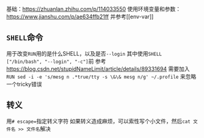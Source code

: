 基础：https://zhuanlan.zhihu.com/p/114033550
使用环境变量和参数：https://www.jianshu.com/p/ae634ffb21ff
并参考[[env-var]]
## `SHELL`命令
用于改变`RUN`用的是什么SHELL，以及是否`--login`
其中使用`SHELL ["/bin/bash", "--login", "-c"]`前
参考
https://blog.csdn.net/stupidNameLimit/article/details/89331694
需要加入
`RUN sed -i -e 's/mesg n .*true/tty -s \&\& mesg n/g' ~/.profile`
来忽略一个tricky错误
## 转义
用`# escape=`指定转义字符
如果转义造成麻烦，可以索性写个小文件，然后`cat 文件名 >> 文件名`解决